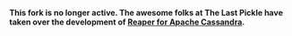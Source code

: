 **This fork is no longer active. The awesome folks at The Last Pickle have taken over the development of [Reaper for Apache Cassandra](https://github.com/thelastpickle/cassandra-reaper).**
